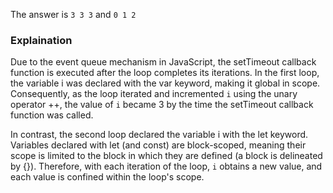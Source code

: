 The answer is `3 3 3` and `0 1 2`

### Explaination

Due to the event queue mechanism in JavaScript, the setTimeout callback function is executed after the loop completes its iterations. In the first loop, the variable i was declared with the var keyword, making it global in scope. Consequently, as the loop iterated and incremented `i` using the unary operator ++, the value of `i` became 3 by the time the setTimeout callback function was called.

In contrast, the second loop declared the variable i with the let keyword. Variables declared with let (and const) are block-scoped, meaning their scope is limited to the block in which they are defined (a block is delineated by {}). Therefore, with each iteration of the loop, `i` obtains a new value, and each value is confined within the loop's scope.
